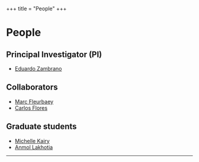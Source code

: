 +++
title = "People"
+++

# People

## Principal Investigator (PI)
- [Eduardo Zambrano](https://eduardo-zambrano.github.io/)

## Collaborators
- [Marc Fleurbaey](https://sites.google.com/site/marcfleurbaey/Home)
- [Carlos Flores](https://sites.google.com/view/carlosaflores)

## Graduate students

- [Michelle Kairy](https://www.linkedin.com/in/michelle-kairy/)
- [Anmol Lakhotia](https://www.linkedin.com/in/anmol-m-lakhotia/)


---

